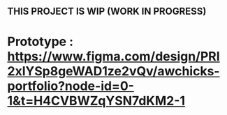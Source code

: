 ## THIS PROJECT IS WIP (WORK IN PROGRESS)
# Prototype : https://www.figma.com/design/PRI2xlYSp8geWAD1ze2vQv/awchicks-portfolio?node-id=0-1&t=H4CVBWZqYSN7dKM2-1

